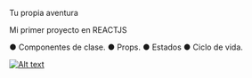 Tu propia aventura

Mi primer proyecto en REACTJS

● Componentes de clase.
● Props.
● Estados
● Ciclo de vida.

[![Alt text](https://img.youtube.com/vi/8XhYLcesVUI/0.jpg)](https://youtu.be/8XhYLcesVUI)
